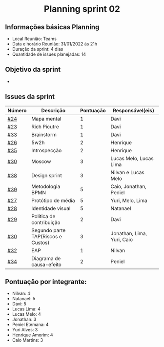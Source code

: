 #  <center> Planning sprint 02


## Informações básicas Planning
  - Local Reunião: Teams
  - Data e horário Reunião: 31/01/2022 às 21h
  - Duração da sprint: 4 dias
  - Quantidade de issues planejadas: 14

## Objetivo da sprint 
  -

## Issues da sprint

| Número | Descrição | Pontuação | Responsável(eis) |
| -- | -- | -- | -- |
| [#24](https://github.com/UnBArqDsw2021-2/2021.2_G2_lava-jato/issues/24)    |  Mapa mental  | 1 | Davi |
| [#23](https://github.com/UnBArqDsw2021-2/2021.2_G2_lava-jato/issues/23)     |  Rich Picutre  | 1 | Davi |
| [#33](https://github.com/UnBArqDsw2021-2/2021.2_G2_lava-jato/issues/33)    |  Brainstorm  | 1 | Davi |
| [#26](https://github.com/UnBArqDsw2021-2/2021.2_G2_lava-jato/issues/26)    |  5w2h | 2 | Henrique |
| [#35](https://github.com/UnBArqDsw2021-2/2021.2_G2_lava-jato/issues/35)    |  Introspecção | 2 |  Henrique |
| [#30](https://github.com/UnBArqDsw2021-2/2021.2_G2_lava-jato/issues/30)     |  Moscow | 3 | Lucas Melo, Lucas Lima |
| [#38](https://github.com/UnBArqDsw2021-2/2021.2_G2_lava-jato/issues/38)    |  Design sprint |  3 | Nilvan e Lucas Melo|
| [#39](https://github.com/UnBArqDsw2021-2/2021.2_G2_lava-jato/issues/39)  |  Metodologia BPMN | 5 | Caio, Jonathan, Peniel |
| [#27](https://github.com/UnBArqDsw2021-2/2021.2_G2_lava-jato/issues/27)  |  Protótipo de média | 5 | Yuri, Melo, Lima |
| [#28](https://github.com/UnBArqDsw2021-2/2021.2_G2_lava-jato/issues/28) |  Identidade visual | 5 | Natanael |
| [#29](https://github.com/UnBArqDsw2021-2/2021.2_G2_lava-jato/issues/29)  |  Politica de contribuição | 2 | Davi |
| [#30](https://github.com/UnBArqDsw2021-2/2021.2_G2_lava-jato/issues)  |  Segundo parte TAP(Riscos e Custos) | 3 | Jonathan, Lima, Yuri, Caio |
| [#32](https://github.com/UnBArqDsw2021-2/2021.2_G2_lava-jato/issues/32)  |  EAP | 1  | Nilvan |
| [#34](https://github.com/UnBArqDsw2021-2/2021.2_G2_lava-jato/issues/34)  |  Diagrama de causa-efeito |2  | Peniel |

  ## Pontuação por integrante:
  
  - Nilvan: 4 
  - Natanael: 5
  - Davi: 5
  - Lucas Lima: 4
  - Lucas Melo: 4
  - Jonathan: 3
  - Peniel Etemana: 4
  - Yuri Alves: 3
  - Henrique Amorim: 4
  - Caio Martins: 3